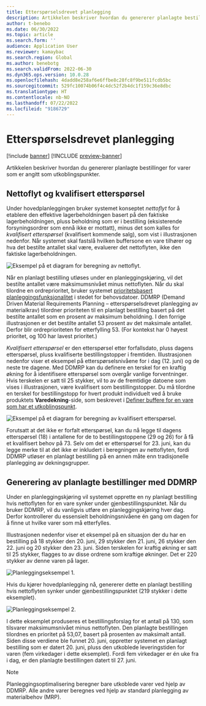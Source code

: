```yaml
---
title: Etterspørselsdrevet planlegging
description: Artikkelen beskriver hvordan du genererer planlagte bestillinger for varer som er angitt som utkoblingspunkter.
author: t-benebo
ms.date: 06/30/2022
ms.topic: article
ms.search.form: ''
audience: Application User
ms.reviewer: kamaybac
ms.search.region: Global
ms.author: benebotg
ms.search.validFrom: 2022-06-30
ms.dyn365.ops.version: 10.0.28
ms.openlocfilehash: 4dadd8e258af6e6ffbe8c28fc8f9be511fcdb5bc
ms.sourcegitcommit: 529fc10074b06f4c4dc52f2b4dc1f159c36e8dbc
ms.translationtype: HT
ms.contentlocale: nb-NO
ms.lasthandoff: 07/22/2022
ms.locfileid: "9186729"
---
```

# <a name="demand-driven-planning"></a>Etterspørselsdrevet planlegging

[!include [banner](../../includes/banner.md)]
[!INCLUDE [preview-banner](../../includes/preview-banner.md)]

Artikkelen beskriver hvordan du genererer planlagte bestillinger for varer som er angitt som utkoblingspunkter.

## <a name="net-flow-and-qualified-demand"></a>Nettoflyt og kvalifisert etterspørsel

Under hovedplanleggingen bruker systemet konseptet *nettoflyt* for å etablere den effektive lagerbeholdningen basert på den faktiske lagerbeholdningen, pluss beholdning som er i bestilling (eksisterende forsyningsordrer som ennå ikke er mottatt), minus det som kalles for *kvalifisert etterspørsel* (kvalifisert kommende salg), som vist i illustrasjonen nedenfor. Når systemet skal fastslå hvilken buffersone en vare tilhører og hva det bestilte antallet skal være, evaluerer det nettoflyten, ikke den faktiske lagerbeholdningen.

![Eksempel på et diagram for beregning av nettoflyt.](media/ddmrp-net-flow-example.png "Eksempel på et diagram for beregning av nettoflyt")

Når en planlagt bestilling utløses under en planleggingskjøring, vil det bestilte antallet være maksimumsnivået minus nettoflyten. Når du skal tilordne en ordreprioritet, bruker systemet [prioritetsbasert planleggingsfunksjonalitet](priority-based-planning.md) i stedet for behovsdatoer. DDMRP (Demand Driven Material Requirements Planning – etterspørselsdrevet planlegging av materialkrav) tilordner prioriteten til en planlagt bestilling basert på det bestilte antallet som en prosent av maksimum beholdning. I den forrige illustrasjonen er det bestilte antallet 53 prosent av det maksimale antallet. Derfor blir ordreprioriteten for etterfylling 53. (For kontekst har 0 høyest prioritet, og 100 har lavest prioritet.)

*Kvalifisert etterspørsel* er den etterspørsel etter forfallsdato, pluss dagens etterspørsel, pluss kvalifiserte bestillingstopper i fremtiden. Illustrasjonen nedenfor viser et eksempel på etterspørselsnivåene for i dag (12. juni) og de neste tre dagene. Med DDMRP kan du definere en terskel for en kraftig økning for å identifisere etterspørsel som overgår vanlige forventninger. Hvis terskelen er satt til 25 stykker, vil to av de fremtidige datoene som vises i illustrasjonen, være kvalifisert som bestillingstopper. Du må tilordne en terskel for bestillingstopp for hvert produkt individuelt ved å bruke produktets **Varedekning**-side, som beskrevet i [Definer buffere for en vare som har et utkoblingspunkt](ddmrp-buffer-profile-and-levels.md#set-up-buffers).

![Eksempel på et diagram for beregning av kvalifisert etterspørsel.](media/ddmrp-net-qualified-demand-example.png "Eksempel på et diagram for beregning av kvalifisert etterspørsel")

Forutsatt at det ikke er forfalt etterspørsel, kan du nå legge til dagens etterspørsel (18) i antallene for de to bestillingstoppene (29 og 26) for å få et kvalifisert behov på 73. Selv om det er etterspørsel for 23. juni, kan du legge merke til at det ikke er inkludert i beregningen av nettoflyten, fordi DDMRP utløser en planlagt bestilling på en annen måte enn tradisjonelle planlegging av dekningsgrupper.

## <a name="generating-planned-orders-with-ddmrp"></a>Generering av planlagte bestillinger med DDMRP

Under en planleggingskjøring vil systemet opprette en ny planlagt bestilling hvis nettoflyten for en vare synker under gjenbestillingspunktet. Når du bruker DDMRP, vil du vanligvis utføre en planleggingskjøring hver dag. Derfor kontrollerer du essensielt beholdningsnivåene én gang om dagen for å finne ut hvilke varer som må etterfylles.

Illustrasjonen nedenfor viser et eksempel på en situasjon der du har en bestilling på 18 stykker den 20. juni, 29 stykker den 21. juni, 26 stykker den 22. juni og 20 stykker den 23. juni. Siden terskelen for kraftig økning er satt til 25 stykker, flagges to av disse ordrene som kraftige økninger. Det er 220 stykker av denne varen på lager.

![Planleggingseksempel 1.](media/ddmrp-planning-example-1.png "Planleggingseksempel 1")

Hvis du kjører hovedplanlegging nå, genererer dette en planlagt bestilling hvis nettoflyten synker under gjenbestillingspunktet (219 stykker i dette eksemplet).

![Planleggingseksempel 2.](media/ddmrp-planning-example-2.png "Planleggingseksempel 2")

I dette eksemplet produseres et bestillingsforslag for et antall på 130, som tilsvarer maksimumsnivået minus nettoflyten. Den planlagte bestillingen tilordnes en prioritet på 53,07, basert på prosenten av maksimalt antall. Siden disse verdiene ble funnet 20. juni, oppretter systemet en planlagt bestilling som er datert 20. juni, pluss den utkoblede leveringstiden for varen (fem virkedager i dette eksemplet). Fordi fem virkedager er én uke fra i dag, er den planlagte bestillingen datert til 27. juni.

> [!NOTE]
> Planleggingsoptimalisering beregner bare utkoblede varer ved hjelp av DDMRP. Alle andre varer beregnes ved hjelp av standard planlegging av materialbehov (MRP).
